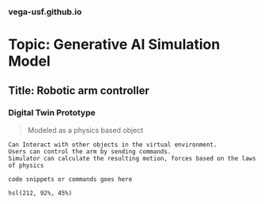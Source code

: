 ### vega-usf.github.io 
# Topic: Generative AI Simulation Model
## Title: Robotic arm controller

### Digital Twin Prototype
> Modeled as a physics based object
```
Can Interact with other objects in the virtual environment.
Users can control the arm by sending commands.
Simulator can calculate the resulting motion, forces based on the laws of physics

code snippets or commands goes here
```
`hsl(212, 92%, 45%)`
